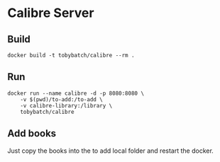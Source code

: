 # Calibre Server

## Build

    docker build -t tobybatch/calibre --rm .

## Run

    docker run --name calibre -d -p 8080:8080 \
        -v $(pwd)/to-add:/to-add \
        -v calibre-library:/library \
        tobybatch/calibre

## Add books

Just copy the books into the to add local folder and restart the docker.
